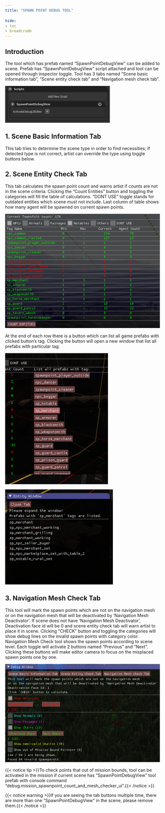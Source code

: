 ```yaml
---
title: "SPAWN POINT DEBUG TOOL"

hide:
- toc
- breadcrumb
---
```


## Introduction

The tool which has prefab named “SpawnPointDebugView” can be added to scene. Prefab has “SpawnPointDebugView” script attached and tool can be opened through inspector toggle. Tool has 3 tabs named “Scene basic information tab”, “Scene entity check tab” and “Navigation mesh check tab”.

![doc1](tooldocument1.png)

## 1. Scene Basic Information Tab

This tab tries to determine the scene type in order to find necessities; if detected type is not correct, artist can override the type using toggle buttons below.

## 2. Scene Entity Check Tab

This tab calculates the spawn point count and warns artist if counts are not in the scene criteria. Clicking the “Count Entities” button and toggling the categories will fill the table of calculations. “DONT USE” toggle stands for outdated entities which scene must not include. Last column of table shows how many agent will be spawned on current spawn points.

![doc2](tooldocument2.png)

At the end of each row there is a button which can list all game prefabs with clicked button’s tag. Clicking the button will open a new window that list all prefabs with particular tag.

![doc4](tooldocument4.png)

![doc5](tooldocument5.png)

## 3. Navigation Mesh Check Tab

This tool will mark the spawn points which are not on the navigation mesh or on the navigation mesh that will be deactivated by ‘Navigation Mesh Deactivator’. If scene does not have ‘Navigation Mesh Deactivator’, Deactivation face id will be 0 and scene entity check tab will warn artist to place it in scene. Clicking “CHECK” button and toggling the categories will show debug lines on the invalid spawn points with category color. Navigation Mesh Check tool shows the spawn points according to scene level. Each toggle will activate 2 buttons named “Previous” and “Next”. Clicking these buttons will make editor camera to focus on the misplaced spawn points one by one.

![doc6](tooldocument6.png)

{{< notice tip >}}To check points that out of mission bounds, tool can be activated in the mission if current scene has “SpawnPointDebugView” tool prefab with console command “debug.mission_spawnpoint_count_and_mesh_checker_ui”.{{< /notice >}}

{{< notice warning >}}If you are seeing the tab buttons multiple time, there are more than one “SpawnPointDebugView” in the scene, please remove them.{{< /notice >}}


